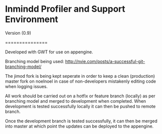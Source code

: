 Inmindd Profiler and Support Environment 
===============

Version (0.9) 

===============

Developed with GWT for use on appengine. 

Branching model being used: http://nvie.com/posts/a-successful-git-branching-model/

The jimod fork is being kept seperate in order to keep a clean (production) master fork on noelnoel in case of non-developers mistakenly editing code when logging issues. 

All work should be carried out on a hotfix or feature branch (locally) as per branching model and merged to development when completed. When development is tested successfully locally it can then be pushed to remote branch. 

Once the development branch is tested successfully, it can then be merged into master at which point the updates can be deployed to the appengine. 

